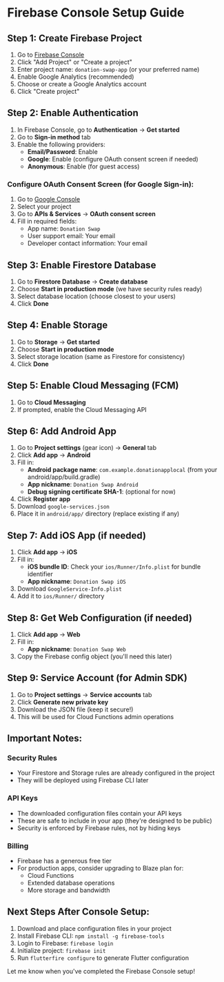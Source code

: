 # Firebase Console Setup Guide

## Step 1: Create Firebase Project

1. Go to [Firebase Console](https://console.firebase.google.com/)
2. Click "Add Project" or "Create a project"
3. Enter project name: `donation-swap-app` (or your preferred name)
4. Enable Google Analytics (recommended)
5. Choose or create a Google Analytics account
6. Click "Create project"

## Step 2: Enable Authentication

1. In Firebase Console, go to **Authentication** → **Get started**
2. Go to **Sign-in method** tab
3. Enable the following providers:
   - **Email/Password**: Enable
   - **Google**: Enable (configure OAuth consent screen if needed)
   - **Anonymous**: Enable (for guest access)

### Configure OAuth Consent Screen (for Google Sign-in):
1. Go to [Google Console](https://console.developers.google.com/)
2. Select your project
3. Go to **APIs & Services** → **OAuth consent screen**
4. Fill in required fields:
   - App name: `Donation Swap`
   - User support email: Your email
   - Developer contact information: Your email

## Step 3: Enable Firestore Database

1. Go to **Firestore Database** → **Create database**
2. Choose **Start in production mode** (we have security rules ready)
3. Select database location (choose closest to your users)
4. Click **Done**

## Step 4: Enable Storage

1. Go to **Storage** → **Get started**
2. Choose **Start in production mode**
3. Select storage location (same as Firestore for consistency)
4. Click **Done**

## Step 5: Enable Cloud Messaging (FCM)

1. Go to **Cloud Messaging**
2. If prompted, enable the Cloud Messaging API

## Step 6: Add Android App

1. Go to **Project settings** (gear icon) → **General** tab
2. Click **Add app** → **Android**
3. Fill in:
   - **Android package name**: `com.example.donationapplocal` (from your android/app/build.gradle)
   - **App nickname**: `Donation Swap Android`
   - **Debug signing certificate SHA-1**: (optional for now)
4. Click **Register app**
5. Download `google-services.json`
6. Place it in `android/app/` directory (replace existing if any)

## Step 7: Add iOS App (if needed)

1. Click **Add app** → **iOS**
2. Fill in:
   - **iOS bundle ID**: Check your `ios/Runner/Info.plist` for bundle identifier
   - **App nickname**: `Donation Swap iOS`
3. Download `GoogleService-Info.plist`
4. Add it to `ios/Runner/` directory

## Step 8: Get Web Configuration (if needed)

1. Click **Add app** → **Web**
2. Fill in:
   - **App nickname**: `Donation Swap Web`
3. Copy the Firebase config object (you'll need this later)

## Step 9: Service Account (for Admin SDK)

1. Go to **Project settings** → **Service accounts** tab
2. Click **Generate new private key**
3. Download the JSON file (keep it secure!)
4. This will be used for Cloud Functions admin operations

## Important Notes:

### Security Rules
- Your Firestore and Storage rules are already configured in the project
- They will be deployed using Firebase CLI later

### API Keys
- The downloaded configuration files contain your API keys
- These are safe to include in your app (they're designed to be public)
- Security is enforced by Firebase rules, not by hiding keys

### Billing
- Firebase has a generous free tier
- For production apps, consider upgrading to Blaze plan for:
  - Cloud Functions
  - Extended database operations
  - More storage and bandwidth

## Next Steps After Console Setup:

1. Download and place configuration files in your project
2. Install Firebase CLI: `npm install -g firebase-tools`
3. Login to Firebase: `firebase login`
4. Initialize project: `firebase init`
5. Run `flutterfire configure` to generate Flutter configuration

Let me know when you've completed the Firebase Console setup!